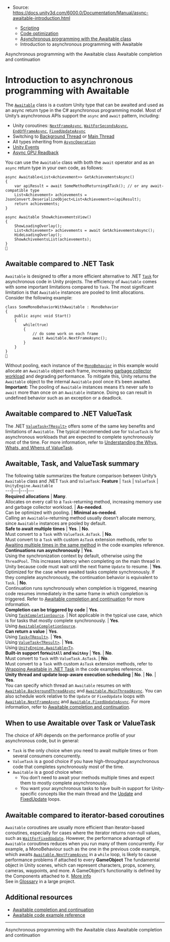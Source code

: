 * Source: https://docs.unity3d.com/6000.0/Documentation/Manual/async-awaitable-introduction.html

  * [Scripting](https://docs.unity3d.com/6000.0/Documentation/Manual/scripting.html)
  * [Code optimization](https://docs.unity3d.com/6000.0/Documentation/Manual/scripting-optimization.html)
  * [Asynchronous programming with the Awaitable class](https://docs.unity3d.com/6000.0/Documentation/Manual/async-await-support.html)
  * Introduction to asynchronous programming with Awaitable


[](https://docs.unity3d.com/6000.0/Documentation/Manual/async-await-support.html)
Asynchronous programming with the Awaitable class
[](https://docs.unity3d.com/6000.0/Documentation/Manual/async-awaitable-continuations.html)
Awaitable completion and continuation
# Introduction to asynchronous programming with Awaitable
The [`Awaitable`](https://docs.unity3d.com/6000.0/Documentation/ScriptReference/Awaitable.html) class is a custom Unity type that can be awaited and used as an async return type in the C# asynchronous programming model. Most of Unity’s asynchronous APIs support the `async` and `await` pattern, including:
  * Unity coroutines: [`NextFrameAsync`](https://docs.unity3d.com/6000.0/Documentation/ScriptReference/Awaitable.NextFrameAsync.html), [`WaitForSecondsAsync`](https://docs.unity3d.com/6000.0/Documentation/ScriptReference/Awaitable.WaitForSecondsAsync.html), [`EndOfFrameAsync`](https://docs.unity3d.com/6000.0/Documentation/ScriptReference/Awaitable.EndOfFrameAsync.html), [`FixedUpdateAsync`](https://docs.unity3d.com/6000.0/Documentation/ScriptReference/Awaitable.FixedUpdateAsync.html)
  * Switching to [Background Thread](https://docs.unity3d.com/6000.0/Documentation/ScriptReference/Awaitable.BackgroundThreadAsync.html) or [Main Thread](https://docs.unity3d.com/6000.0/Documentation/ScriptReference/Awaitable.MainThreadAsync.html)
  * All types inheriting from [`AsyncOperation`](https://docs.unity3d.com/6000.0/Documentation/ScriptReference/AsyncOperation.html)
  * [Unity Events](https://docs.unity3d.com/6000.0/Documentation/Manual/unity-events.html)
  * [Async GPU Readback](https://docs.unity3d.com/6000.0/Documentation/ScriptReference/Rendering.AsyncGPUReadback.html)


You can use the `Awaitable` class with both the `await` operator and as an `async` return type in your own code, as follows:
```
async Awaitable<List<Achievement>> GetAchievementsAsync()
{
    var apiResult = await SomeMethodReturningATask(); // or any await-compatible type
    List<Achievement> achievements = JsonConvert.DeserializeObject<List<Achievement>>(apiResult);
    return achievements;
}

async Awaitable ShowAchievementsView()
{
    ShowLoadingOverlay();
    List<Achievement> achievements = await GetAchievementsAsync();
    HideLoadingOverlay();
    ShowAchivementsList(achievements);
}

```

## Awaitable compared to .NET Task
`Awaitable` is designed to offer a more efficient alternative to .NET [`Task`](https://learn.microsoft.com/en-us/dotnet/api/system.threading.tasks.task?view=net-8.0) for asynchronous code in Unity projects. The efficiency of `Awaitable` comes with some important limitations compared to `Task`.
The most significant limitation is that `Awaitable` instances are pooled to limit allocations. Consider the following example:
```
class SomeMonoBehaviorWithAwaitable : MonoBehavior
{
    public async void Start()
    {
        while(true)
        {
            // do some work on each frame
            await Awaitable.NextFrameAsync();
        }
    }
}

```

Without pooling, each instance of the [`MonoBehavior`](https://docs.unity3d.com/6000.0/Documentation/Manual/class-monobehaviour.html) in this example would allocate an `Awaitable` object each frame, increasing [garbage collector workload](https://docs.unity3d.com/6000.0/Documentation/Manual/performance-garbage-collector.html) and degrading performance. To mitigate this, Unity returns the `Awaitable` object to the internal `Awaitable` pool once it’s been awaited.
**Important:** The pooling of `Awaitable` instances means it’s never safe to `await` more than once on an `Awaitable` instance. Doing so can result in undefined behavior such as an exception or a deadlock.
## Awaitable compared to .NET ValueTask
The .NET [`ValueTask<TResult>`](https://learn.microsoft.com/en-us/dotnet/api/system.threading.tasks.valuetask-1?view=net-8.0) offers some of the same key benefits and limitations of `Awaitable`. The typical recommended use for `ValueTask` is for asynchronous workloads that are expected to complete synchronously most of the time. For more information, refer to [Understanding the Whys, Whats, and Whens of ValueTask](https://devblogs.microsoft.com/dotnet/understanding-the-whys-whats-and-whens-of-valuetask/).
## Awaitable, Task, and ValueTask summary
The following table summarizes the feature comparison between Unity’s `Awaitable` class and .NET `Task` and `ValueTask`:
**Feature** | `Task` | `ValueTask` | `UnityEngine.Awaitable`  
---|---|---|---  
**Required allocations** |  **Many**.   
Allocates on every call to a `Task`-returning method, increasing memory use and garbage collector workload. |  **As-needed**.   
Can be optimized with pooling. |  **Minimal as-needed**.   
Calling an `Awaitable`-returning method usually doesn’t allocate memory, since `Awaitable` instances are pooled by default.  
**Safe to await multiple times** |  **Yes**. |  **No**.   
Must convert to a `Task` with `ValueTask.AsTask`. |  **No**.   
Must convert to a `Task` with custom `AsTask` extension methods, refer to [Awaiting multiple times in the same method](https://docs.unity3d.com/6000.0/Documentation/Manual/async-awaitable-examples.html#await-multiple-times) in the code examples reference.  
**Continuations run asynchronously** |  **Yes**.   
Using the synchronization context by default, otherwise using the `ThreadPool`. This increases latency when completing on the main thread in Unity because code must wait until the next frame `Update` to resume. |  **Yes**.   
Optimized for the case where awaited tasks complete synchronously. If they complete asynchronously, the continuation behavior is equivalent to `Task`. |  **No**.   
Continuation runs synchronously when completion is triggered, meaning code resumes immediately in the same frame in which completion is triggered. Refer to [Awaitable completion and continuation](https://docs.unity3d.com/6000.0/Documentation/Manual/async-awaitable-continuations.html) for more information.  
**Completion can be triggered by code** |  **Yes**.   
Using [`TaskCompletionSource`](https://learn.microsoft.com/en-us/dotnet/api/system.threading.tasks.taskcompletionsource?view=net-8.0). | Not applicable in the typical use case, which is for tasks that mostly complete synchronously. |  **Yes**.   
Using [`AwaitableCompletionSource`](https://docs.unity3d.com/6000.0/Documentation/ScriptReference/AwaitableCompletionSource.html).  
**Can return a value** |  **Yes**.   
Using [`Task<TResult>`](https://learn.microsoft.com/en-us/dotnet/api/system.threading.tasks.task-1?view=net-8.0). |  **Yes**.   
Using [`ValueTask<TResult>`](https://learn.microsoft.com/en-us/dotnet/api/system.threading.tasks.valuetask-1?view=net-8.0). |  **Yes**.   
Using [`UnityEngine.Awaitable<T>`](https://docs.unity3d.com/6000.0/Documentation/ScriptReference/Awaitable_1.html).  
**Built-in support for`WaitAll` and `WaitAny`** |  **Yes**. |  **No**.   
Must convert to `Task` with `ValueTask.AsTask`. |  **No**.   
Must convert to a `Task` with custom `AsTask` extension methods, refer to [Wrapping Awaitable in .NET Task](https://docs.unity3d.com/6000.0/Documentation/Manual/async-awaitable-examples.html#awaitable-as-task) in the code examples reference.  
**Unity thread and update loop-aware execution scheduling** |  **No**. |  **No**. |  **Yes**.   
You can specify which thread an `Awaitable` resumes on with [`Awaitable.BackgroundThreadAsync`](https://docs.unity3d.com/6000.0/Documentation/ScriptReference/Awaitable.BackgroundThreadAsync.html) and [`Awaitable.MainThreadAsync`](https://docs.unity3d.com/6000.0/Documentation/ScriptReference/Awaitable.MainThreadAsync.html). You can also schedule work relative to the `Update` or `FixedUpdate` loops with [`Awaitable.NextFrameAsync`](https://docs.unity3d.com/6000.0/Documentation/ScriptReference/Awaitable.NextFrameAsync.html) and [`Awaitable.FixedUpdateAsync`](https://docs.unity3d.com/6000.0/Documentation/ScriptReference/Awaitable.FixedUpdateAsync.html). For more information, refer to [Awaitable completion and continuation](https://docs.unity3d.com/6000.0/Documentation/Manual/async-awaitable-continuations.html).  
## When to use Awaitable over Task or ValueTask
The choice of API depends on the performance profile of your asynchronous code, but in general:
  * `Task` is the only choice when you need to await multiple times or from several consumers concurrently.
  * `ValueTask` is a good choice if you have high-throughput asynchronous code that completes synchronously most of the time.
  * `Awaitable` is a good choice when: 
    * You don’t need to await your methods multiple times and expect them to mostly complete asynchronously.
    * You want your asynchronous tasks to have built-in support for Unity-specific concepts like the main thread and the [Update](https://docs.unity3d.com/6000.0/Documentation/Manual/time-per-frame-updates.html) and [FixedUpdate](https://docs.unity3d.com/6000.0/Documentation/Manual/fixed-updates.html) loops.


## Awaitable compared to iterator-based coroutines
`Awaitable` coroutines are usually more efficient than iterator-based coroutines, especially for cases where the iterator returns non-null values, such as [`WaitForFixedUpdate`](https://docs.unity3d.com/6000.0/Documentation/ScriptReference/WaitForFixedUpdate.html).
However, the performance advantage of `Awaitable` coroutines reduces when you run many of them concurrently. For example, a MonoBehaviour such as the one in the previous code example, which awaits [`Awaitable.NextFrameAsync`](https://docs.unity3d.com/6000.0/Documentation/ScriptReference/Awaitable.NextFrameAsync.html) in a `while` loop, is likely to cause performance problems if attached to every **GameObject** The fundamental object in Unity scenes, which can represent characters, props, scenery, cameras, waypoints, and more. A GameObject’s functionality is defined by the Components attached to it. [More info](https://docs.unity3d.com/6000.0/Documentation/Manual/class-GameObject.html)  
See in [Glossary](https://docs.unity3d.com/6000.0/Documentation/Manual/Glossary.html#GameObject) in a large project.
## Additional resources
  * [Awaitable completion and continuation](https://docs.unity3d.com/6000.0/Documentation/Manual/async-awaitable-continuations.html)
  * [Awaitable code example reference](https://docs.unity3d.com/6000.0/Documentation/Manual/async-awaitable-examples.html)


* * *
[](https://docs.unity3d.com/6000.0/Documentation/Manual/async-await-support.html)
Asynchronous programming with the Awaitable class
[](https://docs.unity3d.com/6000.0/Documentation/Manual/async-awaitable-continuations.html)
Awaitable completion and continuation
